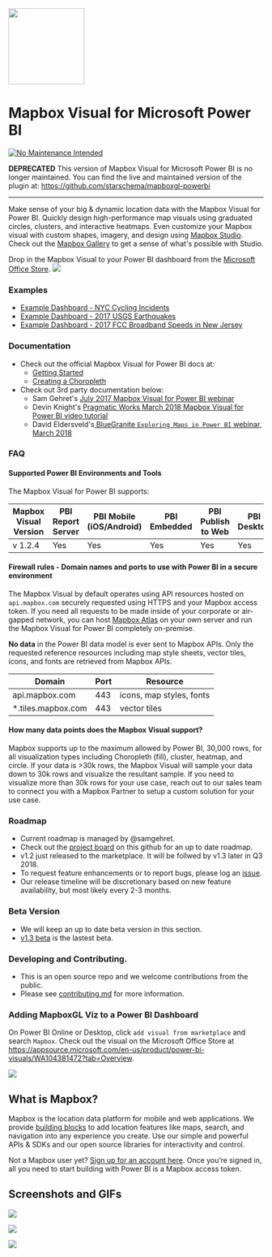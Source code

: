<a href="https://www.mapbox.com">
  <img src="https://static-assets.mapbox.com/www/logos/mapbox-logo-black.png" width="150"/>
</a>

# Mapbox Visual for Microsoft Power BI
[![No Maintenance Intended](http://unmaintained.tech/badge.svg)](http://unmaintained.tech/)

**DEPRECATED**
This version of Mapbox Visual for Microsoft Power BI is no longer maintained. You can find the live and maintained version of the plugin at: https://github.com/starschema/mapboxgl-powerbi

---
Make sense of your big & dynamic location data with the Mapbox Visual for Power BI.  Quickly design high-performance map visuals using graduated circles, clusters, and interactive heatmaps.  Even customize your Mapbox visual with custom shapes, imagery, and design using [Mapbox Studio](www.mapbox.com/studio).  Check out the [Mapbox Gallery](https://www.mapbox.com/gallery/) to get a sense of what's possible with Studio.

Drop in the Mapbox Visual to your Power BI dashboard from the [Microsoft Office Store](https://appsource.microsoft.com/en-us/product/power-bi-visuals/WA104381472?tab=Overview).
![](https://dl.dropbox.com/s/kymonz28oanehje/PowerBI-2.gif)

### Examples

* [Example Dashboard - NYC Cycling Incidents](https://www.mapbox.com/bites/00369)
* [Example Dashboard - 2017 USGS Earthquakes](https://app.powerbi.com/view?r=eyJrIjoiNTlkMzA5N2MtNGU0ZS00MDY5LTg1NTktNTZkODkyMmJjOThmIiwidCI6IjYyOWE3MGIyLTMyYjktNDEyNi05NTFlLTE3NjA0Y2Y0NTZlYyIsImMiOjF9)
* [Example Dashboard - 2017 FCC Broadband Speeds in New Jersey](https://app.powerbi.com/view?r=eyJrIjoiMTk4ZDk3OWYtNzc2Ny00NDE0LWE2ZWYtZDk5NjAwZTA3YTljIiwidCI6IjYyOWE3MGIyLTMyYjktNDEyNi05NTFlLTE3NjA0Y2Y0NTZlYyIsImMiOjF9)
    
### Documentation

- Check out the official Mapbox Visual for Power BI docs at: 
    * [Getting Started](https://www.mapbox.com/help/power-bi/)
    * [Creating a Choropleth](https://www.mapbox.com/help/power-bi-choropleth-map/)
- Check out 3rd party documentation below:
    * Sam Gehret's [July 2017 Mapbox Visual for Power BI webinar](https://www.youtube.com/watch?v=XtMqnls8dpE)
    * Devin Knight's [Pragmatic Works March 2018 Mapbox Visual for Power BI video tutorial](https://www.youtube.com/watch?v=qDCOo3bm01o)
    * David Eldersveld's[ BlueGranite `Exploring Maps in Power BI` webinar, March 2018](https://www.blue-granite.com/maps-in-power-bi-mar-2018?utm_campaign=Q1%202018%20Webinars&utm_content=68211202&utm_medium=referral&utm_source=dataveld)

### FAQ

#### Supported Power BI Environments and Tools
The Mapbox Visual for Power BI supports:

| Mapbox Visual  Version | PBI Report Server | PBI Mobile (iOS/Android) | PBI Embedded | PBI Publish to Web | PBI Desktop | Chrome | Firefox | Safari | Edge | IE11 |
|------------------------|-------------------|-------------------|--------------|--------------------|-------------|--------|---------|--------|------|------|
| v 1.2.4                | Yes             | Yes  | Yes          | Yes                | Yes         | Yes    | Yes     | Yes    | Yes  | No  |


#### Firewall rules - Domain names and ports to use with Power BI in a secure environment

The Mapbox Visual by default operates using API resources hosted on `api.mapbox.com` securely requested using HTTPS and your Mapbox access token.  If you need all requests to be made inside of your corporate or air-gapped network, you can host [Mapbox Atlas](https://www.mapbox.com/atlas/) on your own server and run the Mapbox Visual for Power BI completely on-premise.

**No data** in the Power BI data model is ever sent to Mapbox APIs.  Only the requested reference resources including map style sheets, vector tiles, icons, and fonts are retrieved from Mapbox APIs.

| Domain          | Port | Resource                        |
|--------------------|------|-----------------------------|
| api.mapbox.com     | 443  | icons, map styles, fonts |
| *.tiles.mapbox.com | 443  | vector tiles                |

#### How many data points does the Mapbox Visual support?

Mapbox supports up to the maximum allowed by Power BI, 30,000 rows, for all visualization types including Choropleth (fill), cluster, heatmap, and circle.  If your data is >30k rows, the Mapbox Visual will sample your data down to 30k rows and visualize the resultant sample.  If you need to visualize more than 30k rows for your use case, reach out to our sales team to connect you with a Mapbox Partner to setup a custom solution for your use case.


### Roadmap
- Current roadmap is managed by @samgehret.
- Check out the [project board](https://github.com/mapbox/mapboxgl-powerbi/projects) on this github for an up to date roadmap.
- v1.2 just released to the marketplace.  It will be follwed by v1.3 later in Q3 2018.
- To request feature enhancements or to report bugs, please log an [issue](https://github.com/mapbox/mapboxgl-powerbi/issues).
- Our release timeline will be discretionary based on new feature availability, but most likely every 2-3 months.

### Beta Version
- We will keep an up to date beta version in this section.
- [v1.3 beta](https://github.com/mapbox/mapboxgl-powerbi/blob/v1.3_beta/dist/mapboxGLMap.pbiviz) is the lastest beta.

### Developing and Contributing.
- This is an open source repo and we welcome contributions from the public.
- Please see [contributing.md](CONTRIBUTING.md) for more information.

### Adding MapboxGL Viz to a Power BI Dashboard

On Power BI Online or Desktop, click `add visual from marketplace` and search `Mapbox`.  Check out the visual on the Microsoft Office Store at https://appsource.microsoft.com/en-us/product/power-bi-visuals/WA104381472?tab=Overview.

![](https://dl.dropbox.com/s/m0rgaypm9d7o0ee/mapbox_marketplace_visual.png)

## What is Mapbox?

Mapbox is the location data platform for mobile and web applications. We provide [building blocks](https://www.mapbox.com/products/) to add location features like maps, search, and navigation into any experience you create. Use our simple and powerful APIs & SDKs and our open source libraries for interactivity and control.

Not a Mapbox user yet? [Sign up for an account here](https://www.mapbox.com/signup/). Once you’re signed in, all you need to start building with Power BI is a Mapbox access token. 


## Screenshots and GIFs

![](https://cl.ly/1J2d1x1q3R3F/download/Image%202018-07-21%20at%201.00.25%20PM.png)

![](https://dl.dropbox.com/s/9rzj04v1u1f2lp4/lasso_select.gif)

![](https://dl.dropbox.com/s/xc4nl5au5gxv8tr/powerbi_drill_choropleth_wildfire.gif)
